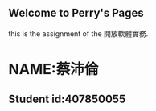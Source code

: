 ## Welcome to Perry's Pages

this is the assignment of the 開放軟體實務.



# NAME:蔡沛倫
## Student id:407850055

